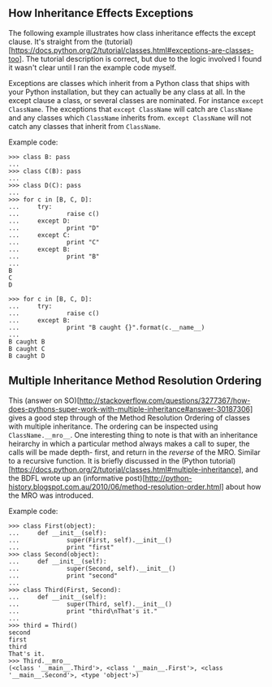 ## How Inheritance Effects Exceptions

The following example illustrates how class inheritance effects the except 
clause. It's straight from the (tutorial)[https://docs.python.org/2/tutorial/classes.html#exceptions-are-classes-too].
The tutorial description is correct, but due to the logic involved I found it
wasn't clear until I ran the example code myself. 

Exceptions are classes which inherit from a Python class that ships with your
Python installation, but they can actually be any class at all. In the except
clause a class, or several classes are nominated. For instance `except ClassName`.
The exceptions that `except ClassName` will catch are `ClassName` and any classes which 
`ClassName` inherits from. `except ClassName` will not catch any classes that
inherit from `ClassName`.

Example code:

    >>> class B: pass
    ... 
    >>> class C(B): pass
    ... 
    >>> class D(C): pass
    ... 
    >>> for c in [B, C, D]:
    ...     try:
    ...             raise c()
    ...     except D:
    ...             print "D"
    ...     except C:
    ...             print "C"
    ...     except B:
    ...             print "B"
    ... 
    B
    C
    D

    >>> for c in [B, C, D]:
    ...     try: 
    ...             raise c()
    ...     except B:
    ...             print "B caught {}".format(c.__name__)
    ... 
    B caught B
    B caught C
    B caught D

## Multiple Inheritance Method Resolution Ordering

This (answer on SO)[http://stackoverflow.com/questions/3277367/how-does-pythons-super-work-with-multiple-inheritance#answer-30187306] 
gives a good step through of the Method Resolution Ordering of classes with
multiple inheritance. The ordering can be inspected using `ClassName.__mro__`.
One interesting thing to note is that with an inheritance heirarchy in which
a particular method always makes a call to super, the calls will be made depth-
first, and return in the _reverse_ of the MRO. Similar to a recursive function.
It is briefly discussed in the (Python tutorial)[https://docs.python.org/2/tutorial/classes.html#multiple-inheritance],
and the BDFL wrote up an (informative post)[http://python-history.blogspot.com.au/2010/06/method-resolution-order.html] 
about how the MRO was introduced.

Example code:
    
    >>> class First(object):
    ...     def __init__(self):
    ...             super(First, self).__init__()
    ...             print "first"
    >>> class Second(object):
    ...     def __init__(self):
    ...             super(Second, self).__init__()
    ...             print "second"
    ... 
    >>> class Third(First, Second):
    ...     def __init__(self):
    ...             super(Third, self).__init__()
    ...             print "third\nThat's it."
    ... 
    >>> third = Third()
    second
    first
    third
    That's it.
    >>> Third.__mro__
    (<class '__main__.Third'>, <class '__main__.First'>, <class '__main__.Second'>, <type 'object'>)


